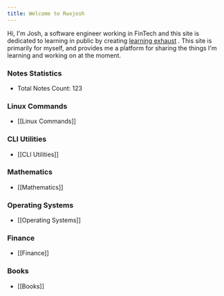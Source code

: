 ```yaml
---
title: Welcome to Rwxjosh
---
```


Hi, I'm Josh, a software engineer working in FinTech and this site is dedicated to learning in public by creating [learning exhaust](https://www.swyx.io/learn-in-public)
. This site is primarily for myself, and provides me a platform for sharing the things I'm learning and  working on at the moment.


### Notes Statistics
- Total Notes Count: 123
### Linux Commands
- [[Linux Commands]]
### CLI Utilities
- [[CLI Utilities]]
### Mathematics
- [[Mathematics]]
### Operating Systems
- [[Operating Systems]]
### Finance
- [[Finance]]
### Books
- [[Books]]
